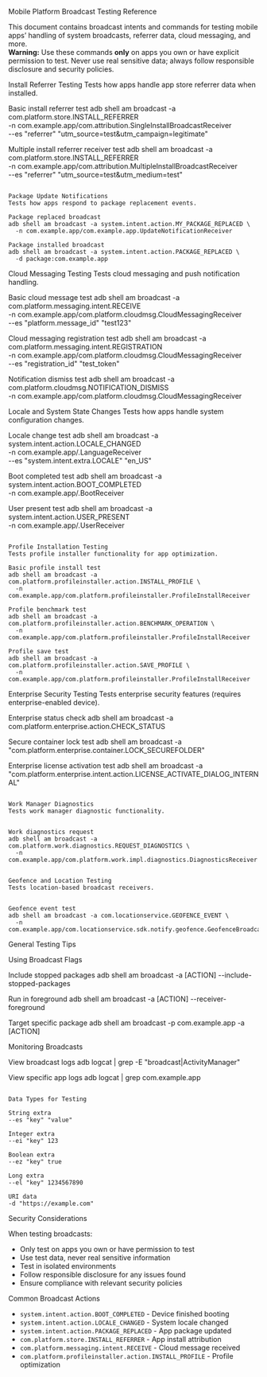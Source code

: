 Mobile Platform Broadcast Testing Reference

This document contains broadcast intents and commands for testing mobile apps’ handling of system broadcasts, referrer data, cloud messaging, and more.  
**Warning:** Use these commands **only** on apps you own or have explicit permission to test. Never use real sensitive data; always follow responsible disclosure and security policies.

Install Referrer Testing
Tests how apps handle app store referrer data when installed.


Basic install referrer test
adb shell am broadcast -a com.platform.store.INSTALL_REFERRER \
  -n com.example.app/com.attribution.SingleInstallBroadcastReceiver \
  --es "referrer" "utm_source=test&utm_campaign=legitimate"

Multiple install referrer receiver test
adb shell am broadcast -a com.platform.store.INSTALL_REFERRER \
  -n com.example.app/com.attribution.MultipleInstallBroadcastReceiver \
  --es "referrer" "utm_source=test&utm_medium=test"
```

Package Update Notifications
Tests how apps respond to package replacement events.

Package replaced broadcast
adb shell am broadcast -a system.intent.action.MY_PACKAGE_REPLACED \
  -n com.example.app/com.example.app.UpdateNotificationReceiver

Package installed broadcast
adb shell am broadcast -a system.intent.action.PACKAGE_REPLACED \
  -d package:com.example.app
```

Cloud Messaging Testing
Tests cloud messaging and push notification handling.

Basic cloud message test
adb shell am broadcast -a com.platform.messaging.intent.RECEIVE \
  -n com.example.app/com.platform.cloudmsg.CloudMessagingReceiver \
  --es "platform.message_id" "test123"

Cloud messaging registration test
adb shell am broadcast -a com.platform.messaging.intent.REGISTRATION \
  -n com.example.app/com.platform.cloudmsg.CloudMessagingReceiver \
  --es "registration_id" "test_token"

Notification dismiss test
adb shell am broadcast -a com.platform.cloudmsg.NOTIFICATION_DISMISS \
  -n com.example.app/com.platform.cloudmsg.CloudMessagingReceiver


Locale and System State Changes
Tests how apps handle system configuration changes.

Locale change test
adb shell am broadcast -a system.intent.action.LOCALE_CHANGED \
  -n com.example.app/.LanguageReceiver \
  --es "system.intent.extra.LOCALE" "en_US"

Boot completed test
adb shell am broadcast -a system.intent.action.BOOT_COMPLETED \
  -n com.example.app/.BootReceiver

User present test
adb shell am broadcast -a system.intent.action.USER_PRESENT \
  -n com.example.app/.UserReceiver
```

Profile Installation Testing
Tests profile installer functionality for app optimization.

Basic profile install test
adb shell am broadcast -a com.platform.profileinstaller.action.INSTALL_PROFILE \
  -n com.example.app/com.platform.profileinstaller.ProfileInstallReceiver

Profile benchmark test
adb shell am broadcast -a com.platform.profileinstaller.action.BENCHMARK_OPERATION \
  -n com.example.app/com.platform.profileinstaller.ProfileInstallReceiver

Profile save test
adb shell am broadcast -a com.platform.profileinstaller.action.SAVE_PROFILE \
  -n com.example.app/com.platform.profileinstaller.ProfileInstallReceiver
```

Enterprise Security Testing
Tests enterprise security features (requires enterprise-enabled device).


Enterprise status check
adb shell am broadcast -a com.platform.enterprise.action.CHECK_STATUS

Secure container lock test
adb shell am broadcast -a "com.platform.enterprise.container.LOCK_SECUREFOLDER"

Enterprise license activation test
adb shell am broadcast -a "com.platform.enterprise.intent.action.LICENSE_ACTIVATE_DIALOG_INTERNAL"
```

Work Manager Diagnostics
Tests work manager diagnostic functionality.


Work diagnostics request
adb shell am broadcast -a com.platform.work.diagnostics.REQUEST_DIAGNOSTICS \
  -n com.example.app/com.platform.work.impl.diagnostics.DiagnosticsReceiver


Geofence and Location Testing
Tests location-based broadcast receivers.


Geofence event test
adb shell am broadcast -a com.locationservice.GEOFENCE_EVENT \
  -n com.example.app/com.locationservice.sdk.notify.geofence.GeofenceBroadcastReceiver
```

General Testing Tips

Using Broadcast Flags

Include stopped packages
adb shell am broadcast -a [ACTION] --include-stopped-packages

Run in foreground
adb shell am broadcast -a [ACTION] --receiver-foreground

Target specific package
adb shell am broadcast -p com.example.app -a [ACTION]


Monitoring Broadcasts

View broadcast logs
adb logcat | grep -E "broadcast|ActivityManager"

View specific app logs
adb logcat | grep com.example.app
```

Data Types for Testing

String extra
--es "key" "value"

Integer extra
--ei "key" 123

Boolean extra
--ez "key" true

Long extra
--el "key" 1234567890

URI data
-d "https://example.com"
```

Security Considerations

When testing broadcasts:
- Only test on apps you own or have permission to test
- Use test data, never real sensitive information
- Test in isolated environments
- Follow responsible disclosure for any issues found
- Ensure compliance with relevant security policies

Common Broadcast Actions

- `system.intent.action.BOOT_COMPLETED` - Device finished booting
- `system.intent.action.LOCALE_CHANGED` - System locale changed
- `system.intent.action.PACKAGE_REPLACED` - App package updated
- `com.platform.store.INSTALL_REFERRER` - App install attribution
- `com.platform.messaging.intent.RECEIVE` - Cloud message received
- `com.platform.profileinstaller.action.INSTALL_PROFILE` - Profile optimization

